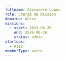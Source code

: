 ```yaml
---
fullname: Alexandre Lopes
role: Chargé de mission
domaine: Autre
missions:
  - start: 2023-06-26
    end: 2026-06-26
    status: admin
startups:
  - nis2
memberType: autre
---
```

